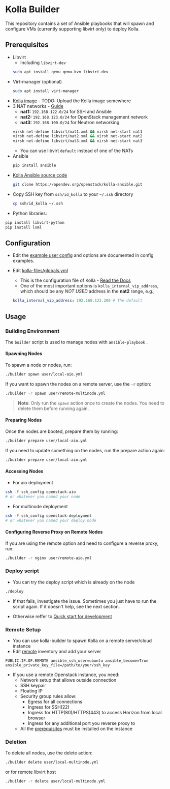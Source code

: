 # Kolla Builder

This repository contains a set of Ansible playbooks that will spawn and configure VMs (currently supporting libvirt only) to deploy Kolla.

## Prerequisites

- Libvirt
  - Including `libvirt-dev`
  ```bash
  sudo apt install qemu qemu-kvm libvirt-dev
  ```
- Virt-manager (optional)
  ```bash
  sudo apt install virt-manager
  ```
- [Kolla image](#) - TODO: Upload the Kolla image somewhere
- 3 NAT networks - [Guide](https://gulraezgulshan.medium.com/virtual-networking-in-linux-b1abcb983e72)
  - **nat1:** `192.168.122.0/24` for SSH and Ansible
  - **nat2:** `192.168.123.0/24` for OpenStack management network
  - **nat3:** `192.168.100.0/24` for Neutron networking
  ```bash
  virsh net-define libvirt/nat1.xml && virsh net-start nat1
  virsh net-define libvirt/nat2.xml && virsh net-start nat2
  virsh net-define libvirt/nat3.xml && virsh net-start nat3
  ```
  - You can use libvirt `default` instead of one of the NATs
- Ansible
  ```bash
  pip install ansible
  ```
- [Kolla Ansible source code](https://github.com/openstack/kolla-ansible)
  ```bash
  git clone https://opendev.org/openstack/kolla-ansible.git
  ```
- Copy SSH key from `ssh/id_kolla` to your `~/.ssh` directory
  ```bash
  cp ssh/id_kolla ~/.ssh
  ```
- Python libraries:
```bash
pip install libvirt-python
pip install lxml
```
## Configuration

- Edit the [example user config](example_config,yml) and options are documented in config examples.

- Edit [kolla-files/globals.yml](kolla-files/globals.yml)
    - This is the configuration file of Kolla - [Read the Docs](https://docs.openstack.org/kolla-ansible/latest/admin/index.html)
    - One of the most important options is `kolla_internal_vip_address`, which should be any *NOT USED* address in the **nat2** range, e.g.,
    ```yaml
    kolla_internal_vip_address: 192.168.123.200 # The default
    ```

## Usage

### Building Environment
The `builder` script is used to manage nodes with `ansible-playbook` .
#### Spawning Nodes

To spawn a node or nodes, run:

```bash
./builder spawn user/local-aio.yml
```

If you want to spawn the nodes on a remote server, use the `-r` option:

```bash
./builder -r spawn user/remote-multinode.yml
```

> **Note**: Only run the `spawn` action once to create the nodes. You need to delete them before
running again.

#### Preparing Nodes

Once the nodes are booted, prepare them by running:

```bash
./builder prepare user/local-aio.yml
```

If you need to update something on the nodes, run the prepare action again:

```bash
./builder prepare user/local-aio.yml
```

#### Accessing Nodes

- For aio deployment
```bash
ssh -F ssh_config openstack-aio
# or whatever you named your node
```

- For multinode deployment
```bash
ssh -F ssh_config openstack-deployment
# or whatever you named your deploy node
```
#### Configuring Reverse Proxy on Remote Nodes

If you are using the remote option and need to configure a reverse proxy, run:

```bash
./builder -r nginx user/remote-aio.yml
```

### Deploy script

- You can try the deploy script which is already on the node

```bash
./deploy
```

- If that fails, investigate the issue. Sometimes you just have to run the script again. If it doesn't help, see the next section.

- Otherwise reffer to [Quick start for development](https://docs.openstack.org/kolla-ansible/latest/user/quickstart-development.html)

### Remote Setup
- You can use kolla-builder to spawn Kolla on a remote server/cloud instance
- Edit [remote](remote) inventory and add your server
```
PUBLIC.IP.OF.REMOTE ansible_ssh_user=ubuntu ansible_become=True ansible_private_key_file=/path/to/your/ssh_key
```
- If you use a remote Openstack instance, you need:
  - Network setup that allows outside connection
  - SSH keypair
  - Floating IP
  - Security group rules allow:
    - Egress for all connections
    - Ingress for SSH(22)
    - Ingress for HTTP(80)/HTTPS(443) to access Horizon from local browser
    - Ingress for any additional port you reverse proxy to
  - All the [prerequisites](#prerequisites) must be installed on the instance

### Deletion


To delete all nodes, use the delete action:

```bash
./builder delete user/local-multinode.yml
```
or for remote libvirt host

```bash
./builder -r delete user/local-multinode.yml
```
